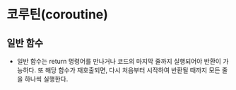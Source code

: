 # 코루틴(coroutine)

## 일반 함수
- 일반 함수는 return 명령어를 만나거나 코드의 마지막 줄까지 실행되어야 반환이 가능하다. 또 해당 함수가 재호출되면, 다시 처음부터 시작하여 반환될 때까지 모든 줄을 하나씩 실행한다.